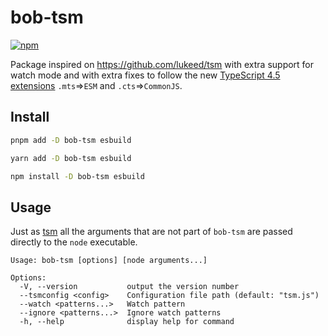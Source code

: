 # bob-tsm

[![npm](https://img.shields.io/npm/v/bob-tsm)](https://npm.im/bob-tsm)

Package inspired on https://github.com/lukeed/tsm with extra support for watch mode and with extra fixes to follow the new [TypeScript 4.5 extensions](https://devblogs.microsoft.com/typescript/announcing-typescript-4-5-beta/#new-file-extensions) `.mts`=>`ESM` and `.cts`=>`CommonJS`.

## Install

```sh
pnpm add -D bob-tsm esbuild
```

```sh
yarn add -D bob-tsm esbuild
```

```sh
npm install -D bob-tsm esbuild
```

## Usage

Just as [tsm](https://github.com/lukeed/tsm) all the arguments that are not part of `bob-tsm` are passed directly to the `node` executable.

```
Usage: bob-tsm [options] [node arguments...]

Options:
  -V, --version           output the version number
  --tsmconfig <config>    Configuration file path (default: "tsm.js")
  --watch <patterns...>   Watch pattern
  --ignore <patterns...>  Ignore watch patterns
  -h, --help              display help for command
```
